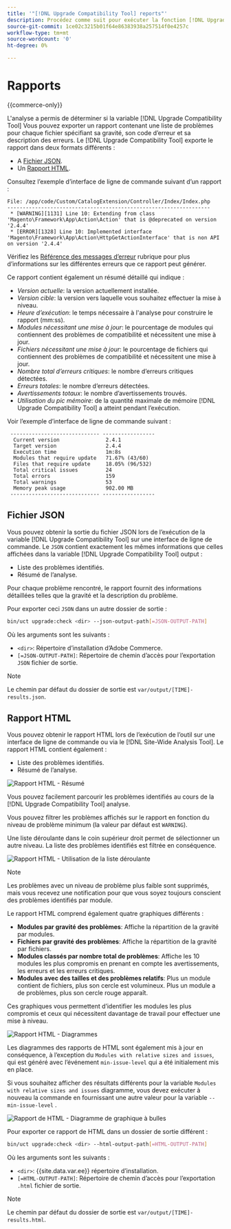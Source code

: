 ```yaml
---
title: '"[!DNL Upgrade Compatibility Tool] reports"'
description: Procédez comme suit pour exécuter la fonction [!DNL Upgrade Compatibility Tool] sur votre projet Adobe Commerce.
source-git-commit: 1ce02c3215b01f64e86383938a257514f0e4257c
workflow-type: tm+mt
source-wordcount: '0'
ht-degree: 0%

---
```



# Rapports

{{commerce-only}}

L&#39;analyse a permis de déterminer si la variable [!DNL Upgrade Compatibility Tool] Vous pouvez exporter un rapport contenant une liste de problèmes pour chaque fichier spécifiant sa gravité, son code d’erreur et sa description des erreurs. Le [!DNL Upgrade Compatibility Tool] exporte le rapport dans deux formats différents :

- A [Fichier JSON](reports.md#json-file).
- Un [Rapport HTML](reports.md#html-report).

Consultez l’exemple d’interface de ligne de commande suivant d’un rapport :

```terminal
File: /app/code/Custom/CatalogExtension/Controller/Index/Index.php
------------------------------------------------------------------
 * [WARNING][1131] Line 10: Extending from class 'Magento\Framework\App\Action\Action' that is @deprecated on version '2.4.4'
 * [ERROR][1328] Line 10: Implemented interface 'Magento\Framework\App\Action\HttpGetActionInterface' that is non API on version '2.4.4'
```

Vérifiez les [Référence des messages d’erreur](../upgrade-compatibility-tool/error-messages.md) rubrique pour plus d’informations sur les différentes erreurs que ce rapport peut générer.

Ce rapport contient également un résumé détaillé qui indique :

- *Version actuelle*: la version actuellement installée.
- *Version cible*: la version vers laquelle vous souhaitez effectuer la mise à niveau.
- *Heure d’exécution*: le temps nécessaire à l&#39;analyse pour construire le rapport (mm:ss).
- *Modules nécessitant une mise à jour*: le pourcentage de modules qui contiennent des problèmes de compatibilité et nécessitent une mise à jour.
- *Fichiers nécessitant une mise à jour*: le pourcentage de fichiers qui contiennent des problèmes de compatibilité et nécessitent une mise à jour.
- *Nombre total d’erreurs critiques*: le nombre d’erreurs critiques détectées.
- *Erreurs totales*: le nombre d’erreurs détectées.
- *Avertissements totaux*: le nombre d’avertissements trouvés.
- *Utilisation du pic mémoire*: de la quantité maximale de mémoire [!DNL Upgrade Compatibility Tool] a atteint pendant l’exécution.

Voir l’exemple d’interface de ligne de commande suivant :

```terminal
 ----------------------------- ----------------- 
  Current version               2.4.1            
  Target version                2.4.4            
  Execution time                1m:8s            
  Modules that require update   71.67% (43/60)   
  Files that require update     18.05% (96/532)  
  Total critical issues         24               
  Total errors                  159              
  Total warnings                53               
  Memory peak usage             902.00 MB        
 ----------------------------- ----------------- 
```

## Fichier JSON

Vous pouvez obtenir la sortie du fichier JSON lors de l’exécution de la variable [!DNL Upgrade Compatibility Tool] sur une interface de ligne de commande. Le `JSON` contient exactement les mêmes informations que celles affichées dans la variable [!DNL Upgrade Compatibility Tool] output :

- Liste des problèmes identifiés.
- Résumé de l’analyse.

Pour chaque problème rencontré, le rapport fournit des informations détaillées telles que la gravité et la description du problème.

Pour exporter ceci `JSON` dans un autre dossier de sortie :

```bash
bin/uct upgrade:check <dir> --json-output-path[=JSON-OUTPUT-PATH]
```

Où les arguments sont les suivants :

- `<dir>`: Répertoire d’installation d’Adobe Commerce.
- `[=JSON-OUTPUT-PATH]`: Répertoire de chemin d’accès pour l’exportation `JSON` fichier de sortie.

>[!NOTE]
>
> Le chemin par défaut du dossier de sortie est `var/output/[TIME]-results.json`.

## Rapport HTML

Vous pouvez obtenir le rapport HTML lors de l’exécution de l’outil sur une interface de ligne de commande ou via le [!DNL Site-Wide Analysis Tool]. Le rapport HTML contient également :

- Liste des problèmes identifiés.
- Résumé de l’analyse.

![Rapport HTML - Résumé](../../assets/upgrade-guide/uct-html-summary.png)

Vous pouvez facilement parcourir les problèmes identifiés au cours de la [!DNL Upgrade Compatibility Tool] analyse.

Vous pouvez filtrer les problèmes affichés sur le rapport en fonction du niveau de problème minimum (la valeur par défaut est `WARNING`).

Une liste déroulante dans le coin supérieur droit permet de sélectionner un autre niveau. La liste des problèmes identifiés est filtrée en conséquence.

![Rapport HTML - Utilisation de la liste déroulante](../../assets/upgrade-guide/uct-html-filtered-issues-list.png)

>[!NOTE]
>
> Les problèmes avec un niveau de problème plus faible sont supprimés, mais vous recevez une notification pour que vous soyez toujours conscient des problèmes identifiés par module.

Le rapport HTML comprend également quatre graphiques différents :

- **Modules par gravité des problèmes**: Affiche la répartition de la gravité par modules.
- **Fichiers par gravité des problèmes**: Affiche la répartition de la gravité par fichiers.
- **Modules classés par nombre total de problèmes**: Affiche les 10 modules les plus compromis en prenant en compte les avertissements, les erreurs et les erreurs critiques.
- **Modules avec des tailles et des problèmes relatifs**: Plus un module contient de fichiers, plus son cercle est volumineux. Plus un module a de problèmes, plus son cercle rouge apparaît.

Ces graphiques vous permettent d’identifier les modules les plus compromis et ceux qui nécessitent davantage de travail pour effectuer une mise à niveau.

![Rapport HTML - Diagrammes](../../assets/upgrade-guide/uct-html-diagrams.png)

Les diagrammes des rapports de HTML sont également mis à jour en conséquence, à l’exception du `Modules with relative sizes and issues`, qui est généré avec l’événement `min-issue-level` qui a été initialement mis en place.

Si vous souhaitez afficher des résultats différents pour la variable `Modules with relative sizes and issues` diagramme, vous devez exécuter à nouveau la commande en fournissant une autre valeur pour la variable `--min-issue-level` .

![Rapport de HTML - Diagramme de graphique à bulles](../../assets/upgrade-guide/uct-html-filtered-diagrams.png)

Pour exporter ce rapport de HTML dans un dossier de sortie différent :

```bash
bin/uct upgrade:check <dir> --html-output-path[=HTML-OUTPUT-PATH]
```

Où les arguments sont les suivants :

- `<dir>`: {{site.data.var.ee}} répertoire d’installation.
- `[=HTML-OUTPUT-PATH]`: Répertoire de chemin d’accès pour l’exportation `.html` fichier de sortie.

>[!NOTE]
>
> Le chemin par défaut du dossier de sortie est `var/output/[TIME]-results.html`.
